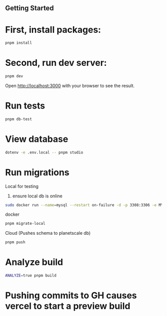 ## Getting Started

# First, install packages:

```bash
pnpm install
```

# Second, run dev server:

```bash
pnpm dev
```

Open [http://localhost:3000](http://localhost:3000) with your browser to see the result.

# Run tests

```bash
pnpm db-test
```

# View database

```bash
dotenv -e .env.local -- pnpm studio
```

# Run migrations

Local for testing

1. ensure local db is online

```bash
sudo docker run --name=mysql --restart on-failure -d -p 3308:3306 -e MYSQL_ROOT_PASSWORD=password -e MYSQL_DATABASE=stea_test mysql/mysql-server:latest
```

docker

```bash
pnpm migrate-local
```

Cloud (Pushes schema to planetscale db)

```bash
pnpm push
```

# Analyze build

```bash
ANALYZE=true pnpm build
```

# Pushing commits to GH causes vercel to start a preview build
